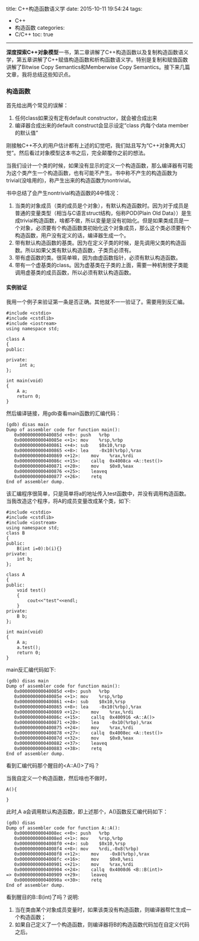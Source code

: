 title: C++构造函数语义学
date: 2015-10-11 19:54:24
tags:
- C++
- 构造函数
categories:
- C/C++
toc: true 

---
**深度探索C++对象模型**一书，第二章讲解了C++构造函数以及复制构造函数语义学，第五章讲解了C++赋值构造函数和析构函数语义学。特别是复制和赋值函数讲解了Bitwise Copy Semantics和Memberwise Copy Semantics。接下来几篇文章，我将总结这些知识点。

### 构造函数
首先给出两个常见的误解：
1. 任何class如果没有定有default constructor，就会被合成出来
2. 编译器合成出来的default construct会显示设定“class 内每个data member的默认值”

刚接触C++不久的用户估计都有上述的幻觉吧，我们姑且写为“C++对象两大幻觉”。然后看过对象模型这本书之后，完全颠覆你之前的想法。

当我们设计一个类的时候，如果没有显示的定义一个构造函数，那么编译器有可能为这个类产生一个构造函数，也有可能不产生。书中称不产生的构造函数为trivial(没啥用的)，称产生出来的构造函数为nontrivial。

书中总结了会产生nontrivial构造函数的4中情况：
1. 当类的对象成员（类的成员是个对象），有默认构造函数时。因为对于成员是普通的变量类型（相当与C语言struct结构，俗称POD(Plain Old Data））是生成trivial构造函数，啥都不做，所以变量是没有初始化。但是如果类成员是一个对象，必须要有个构造函数类初始化这个对象成员，那么这个类必须要有个构造函数，用户没有定义的话，编译器生成一个。
2. 带有默认构造函数的基类。因为在定义子类的时候，是先调用父类的构造函数。所以如果父类有默认构造函数，子类页必须有。
3. 带有虚函数的类。很简单嘛，因为由虚函数指针，必须有默认构造函数。
4. 带有一个虚基类的class。因为虚基类在子类的上面，需要一种机制使子类能调用虚基类的成员函数，所以必须有默认构造函数。

#### 实例验证
我用一个例子来验证第一条是否正确。其他就不一一验证了。需要用到反汇编。
```
#include <cstdio>
#include <cstdlib>
#include <iostream>
using namespace std;

class A
{
public:
	
private:
	 int a;
};

int main(void)
{
	A a;
	return 0;
}
```
然后编译链接，用gdb查看main函数的汇编代码：
```
(gdb) disas main
Dump of assembler code for function main():
   0x000000000040085d <+0>:	push   %rbp
   0x000000000040085e <+1>:	mov    %rsp,%rbp
   0x0000000000400861 <+4>:	sub    $0x10,%rsp
   0x0000000000400865 <+8>:	lea    -0x10(%rbp),%rax
   0x0000000000400869 <+12>:	mov    %rax,%rdi
   0x000000000040086c <+15>:	callq  0x4008ca <A::test()>
   0x0000000000400871 <+20>:	mov    $0x0,%eax
   0x0000000000400876 <+25>:	leaveq 
   0x0000000000400877 <+26>:	retq   
End of assembler dump.
```
该汇编程序很简单，只是简单将a的地址传入test函数中，并没有调用构造函数。
当我改造这个程序，将A的成员变量改成某个类，如下:
```
#include <cstdio>
#include <cstdlib>
#include <iostream>
using namespace std;
class B
{
public:
	B(int i=0):b(i){}
private:
	int b;
};

class A
{
public:
	void test()
	{
		cout<<"test"<<endl;
	}
private:
	B b;
};

int main(void)
{
	A a;
	a.test();
	return 0;
}

```
main反汇编代码如下:
```
(gdb) disas main
Dump of assembler code for function main():
   0x000000000040085d <+0>:	push   %rbp
   0x000000000040085e <+1>:	mov    %rsp,%rbp
   0x0000000000400861 <+4>:	sub    $0x10,%rsp
   0x0000000000400865 <+8>:	lea    -0x10(%rbp),%rax
   0x0000000000400869 <+12>:	mov    %rax,%rdi
   0x000000000040086c <+15>:	callq  0x400916 <A::A()>
   0x0000000000400871 <+20>:	lea    -0x10(%rbp),%rax
   0x0000000000400875 <+24>:	mov    %rax,%rdi
   0x0000000000400878 <+27>:	callq  0x4008ec <A::test()>
   0x000000000040087d <+32>:	mov    $0x0,%eax
   0x0000000000400882 <+37>:	leaveq 
   0x0000000000400883 <+38>:	retq   
End of assembler dump.
```
看到汇编代码那个醒目的<A::A()>了吗？

当我自定义一个构造函数，然后啥也不做时，
```
A(){

}
```
此时,A a会调用默认构造函数，即上述那个，A()函数反汇编代码如下：
```
(gdb) disas
Dump of assembler code for function A::A():
   0x00000000004008ec <+0>:	push   %rbp
   0x00000000004008ed <+1>:	mov    %rsp,%rbp
   0x00000000004008f0 <+4>:	sub    $0x10,%rsp
   0x00000000004008f4 <+8>:	mov    %rdi,-0x8(%rbp)
   0x00000000004008f8 <+12>:	mov    -0x8(%rbp),%rax
   0x00000000004008fc <+16>:	mov    $0x0,%esi
   0x0000000000400901 <+21>:	mov    %rax,%rdi
   0x0000000000400904 <+24>:	callq  0x4008d6 <B::B(int)>
=> 0x0000000000400909 <+29>:	leaveq 
   0x000000000040090a <+30>:	retq   
End of assembler dump.
```

看到醒目的B::B(int)了吗？说明:
1. 当在类由某个对象成员变量时，如果该类没有构造函数，则编译器帮忙生成一个构造函数；
2. 如果自己定义了一个构造函数，则编译器将B的构造函数代码加在自定义代码之后。











